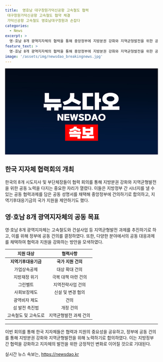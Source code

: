 ```yaml
---
title:  영호남 대구창원가덕신공항 고속철도 협력
 대구창원가덕신공항 고속철도 협약 체결
 가덕신공항 고속철도 영호남대구창원과 손잡다
categories:
  - News
excerpt: >
  영·호남 8개 광역지자체의 협력을 통해 중앙정부에 지방분권 강화와 지역균형발전을 위한 공동 건의를 하였다. 지방정부가 실질적인 권한을 행사하고, 지역기후대응기금의 안정적인 조성을 위해 국가 지원을 받을 수 있도록 동참하기로 하는 등 지방정부 간의 협력을 강화하기로 결의했다. 또한, 고속철도 및 연결철도 건설을 비롯한 지역균형발전을 위한 사업을 추진하기로 하고, 다양한 공동 협력과제를 채택하여 중앙정부에 건의할 예정이다.
feature_text: >
  영·호남 8개 광역지자체의 협력을 통해 중앙정부에 지방분권 강화와 지역균형발전을 위한 공동 건의를 하였다. 지방정부가 실질적인 권한을 행사하고, 지역기후대응기금의 안정적인 조성을 위해 국가 지원을 받을 수 있도록 동참하기로 하는 등 지방정부 간의 협력을 강화하기로 결의했다. 또한, 고속철도 및 연결철도 건설을 비롯한 지역균형발전을 위한 사업을 추진하기로 하고, 다양한 공동 협력과제를 채택하여 중앙정부에 건의할 예정이다.
image: '/assets/img/newsdao_breakingnews.jpg'
---
```


<p><img src="/assets/img/newsdao_breakingnews.jpg" alt="firstkoreanews 속보" /></p>

<h2 data-ke-size="size26">한국 지자체 협력회의 개최</h2>

<p data-ke-size="size16">한국의 8개 시도지사 및 부단체장들이 협력 회의를 통해 지방분권 강화와 지역균형발전을 위한 공동 노력을 다지는 중요한 자리가 열렸다. 이들은 지방정부 간 시너지를 낼 수 있는 공동 협력과제를 담은 공동 성명서를 채택해 중앙정부에 건의하기로 합의하고, 지역기후대응기금의 국가 지원을 제안하기도 했다.</p>

<h2 data-ke-size="size26">영·호남 8개 광역지자체의 공동 목표</h2>

<p data-ke-size="size16">영·호남 8개 광역지자체는 고속철도와 건설사업 등 지역균형발전 과제를 추진하기로 하고, 이를 위해 정부에 공동 건의를 결정하였다. 또한, 다양한 분야에서의 공동 대응과제를 채택하여 협력과 지원을 강화하는 방안을 모색하였다.</p>

<table>
<thead>
<tr>
<th style="text-align: center;">지원 대상</th>
<th style="text-align: center;">협력사항</th>
</tr>
</thead>
<tbody>
<tr>
<td style="text-align: center;"><b>지역기후대응기금</b></td>
<td style="text-align: center;"><b>국가 지원 건의</b></td>
</tr>
<tr>
<td style="text-align: center;">가업상속공제</td>
<td style="text-align: center;">대상 확대 건의</td>
</tr>
<tr>
<td style="text-align: center;">지방재정 위기</td>
<td style="text-align: center;">극복 대책 마련 건의</td>
</tr>
<tr>
<td style="text-align: center;">그린벨트</td>
<td style="text-align: center;">지역전략사업 건의</td>
</tr>
<tr>
<td style="text-align: center;">사회보장제도</td>
<td style="text-align: center;">신설 및 변경 협의</td>
</tr>
<tr>
<td style="text-align: center;">광역비자 제도</td>
<td style="text-align: center;">건의</td>
</tr>
<tr>
<td style="text-align: center;">섬 발전 촉진법</td>
<td style="text-align: center;">개정 건의</td>
</tr>
<tr>
<td style="text-align: center;">고속철도 및 고속도로</td>
<td style="text-align: center;">지역균형발전 과제 건의</td>
</tr>
</tbody>
</table>

<hr>

<p data-ke-size="size16">이번 회의를 통해 한국 지자체들은 협력과 지원의 중요성을 공유하고, 정부에 공동 건의를 통해 지방분권 강화와 지역균형발전을 위해 노력하기로 합의하였다. 이는 지방정부 간 협력을 강화하고 지자체의 발전을 위한 긍정적인 변화로 이어질 것으로 기대된다.</p>
실시간 뉴스 속보는, <a href="https://newsdao.kr" rel="dofollow">https://newsdao.kr</a>


